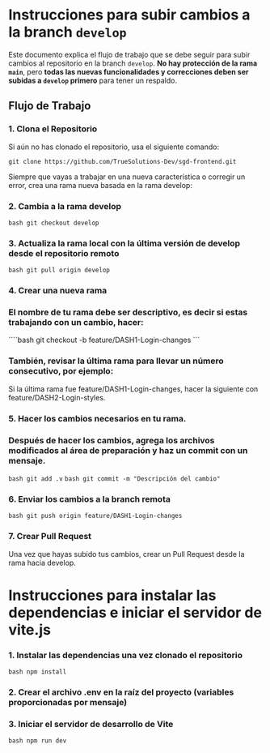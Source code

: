 # Instrucciones para subir cambios a la branch `develop`

Este documento explica el flujo de trabajo que se debe seguir para subir cambios al repositorio en la branch `develop`. 
**No hay protección de la rama `main`**, pero **todas las nuevas funcionalidades y correcciones deben ser subidas a `develop` primero** para tener un respaldo.

## Flujo de Trabajo

### 1. Clona el Repositorio
Si aún no has clonado el repositorio, usa el siguiente comando:

```git clone https://github.com/TrueSolutions-Dev/sgd-frontend.git ```

Siempre que vayas a trabajar en una nueva característica o corregir un error, crea una rama nueva basada en la rama develop:

### 2. Cambia a la rama develop
```bash git checkout develop ```

### 3. Actualiza la rama local con la última versión de develop desde el repositorio remoto
```bash git pull origin develop ```

### 4. Crear una nueva rama 
### El nombre de tu rama debe ser descriptivo, es decir si estas trabajando con un cambio, hacer:
````bash git checkout -b feature/DASH1-Login-changes ```

### También, revisar la última rama para llevar un número consecutivo, por ejemplo:
Si la última rama fue feature/DASH1-Login-changes,
hacer la siguiente con feature/DASH2-Login-styles.

### 5. Hacer los cambios necesarios en tu rama. 
### Después de hacer los cambios, agrega los archivos modificados al área de preparación y haz un commit con un mensaje.
```bash git add .v```
```bash git commit -m "Descripción del cambio"```

### 6. Enviar los cambios a la branch remota 
```bash git push origin feature/DASH1-Login-changes```

### 7. Crear Pull Request
Una vez que hayas subido tus cambios, crear un Pull Request desde la rama hacia develop.

# Instrucciones para instalar las dependencias e iniciar el servidor de vite.js
### 1. Instalar las dependencias una vez clonado el repositorio
```bash npm install```

### 2. Crear el archivo .env en la raíz del proyecto (variables proporcionadas por mensaje)

### 3. Iniciar el servidor de desarrollo de Vite
```bash npm run dev ```


 
